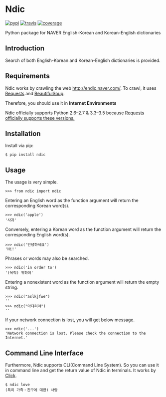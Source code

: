 # Ndic
[![pypi](https://img.shields.io/badge/pypi-v1.0-orange.svg)]()
[![travis](https://img.shields.io/badge/build-passing-brightgreen.svg)]()
[![coverage](https://img.shields.io/badge/coverage-42%25-yellow.svg)]()

Python package for NAVER English-Korean and Korean-English dictionaries

## Introduction
Search of both English-Korean and Korean-English dictionaries is provided.

## Requirements
Ndic works by crawling the web <http://endic.naver.com/>. To crawl, it uses [Requests](http://docs.python-requests.org/en/master/) and [BeautifulSoup](https://www.crummy.com/software/BeautifulSoup/bs4/doc/).

Therefore, you should use it in **Internet Environments**

Ndic officially supports Python 2.6–2.7 & 3.3–3.5 because [Requests officially supports these versions.](https://github.com/kennethreitz/requests#feature-support)

## Installation
Install via pip:

```
$ pip install ndic
```

## Usage
The usage is very simple.

```
>>> from ndic import ndic
```
Entering an English word as the function argument will return the corresponding Korean word(s).

```
>>> ndic('apple')
'사과'
```
Conversely, entering a Korean word as the function argument will return the corresponding English word(s).

```
>>> ndic('안녕하세요')
'Hi!'
```
Phrases or words may also be searched.

```
>>> ndic('in order to')
'(목적) 위하여'
```

Entering a nonexistent word as the function argument will return the empty string.

```
>>> ndic("aslkjfwe")
''
>>> ndic("아댜리야")
''
```

If your network connection is lost, you will get below message.

```
>>> ndic('...')
'Network connection is lost. Please check the connection to the Internet.'
```

## Command Line Interface
Furthermore, Ndic supports CLI(Command Line System). So you can use it in command line and get the return value of Ndic in terminals. It works by [Click](http://click.pocoo.org/5/).

```
$ ndic love
(특히 가족・친구에 대한) 사랑
```
